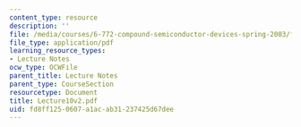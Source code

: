 ```yaml
---
content_type: resource
description: ''
file: /media/courses/6-772-compound-semiconductor-devices-spring-2003/fd8ff1250607a1acab31237425d67dee_Lecture10v2.pdf
file_type: application/pdf
learning_resource_types:
- Lecture Notes
ocw_type: OCWFile
parent_title: Lecture Notes
parent_type: CourseSection
resourcetype: Document
title: Lecture10v2.pdf
uid: fd8ff125-0607-a1ac-ab31-237425d67dee
---
```

